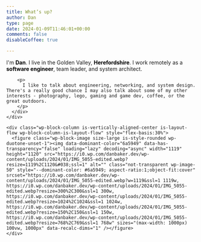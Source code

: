 ```yaml
---
title: What’s up?
author: Dan
type: page
date: 2024-01-09T11:46:01+00:00
comments: false
disableCoffee: true

---
```

<div class="wp-block-group alignfull has-accent-background-color has-background has-global-padding is-layout-constrained wp-block-group-is-layout-constrained" style="margin-top:0;margin-bottom:0;padding-top:var(--wp--preset--spacing--50);padding-right:var(--wp--preset--spacing--50);padding-bottom:var(--wp--preset--spacing--50);padding-left:var(--wp--preset--spacing--50)">
  <div class="wp-block-columns alignwide is-layout-flex wp-container-core-columns-layout-1 wp-block-columns-is-layout-flex">
    <div class="wp-block-column is-vertically-aligned-stretch is-layout-flow wp-block-column-is-layout-flow" style="flex-basis:50%">
      <div class="wp-block-group is-vertical is-content-justification-stretch is-layout-flex wp-container-core-group-layout-1 wp-block-group-is-layout-flex" style="min-height:100%">
        <p class="has-large-font-size">
          I'm <strong><mark style="background-color:rgba(0, 0, 0, 0)" class="has-inline-color has-base-color">Dan</mark></strong>. I live in the Golden Valley, <strong><mark style="background-color:rgba(0, 0, 0, 0)" class="has-inline-color has-base-color">Herefordshire</mark></strong>. I work remotely as a <strong><mark style="background-color:rgba(0, 0, 0, 0)" class="has-inline-color has-base-color">software engineer</mark></strong>, team leader, and system architect.
        </p>
        
        <p>
          I like to talk about engineering, networking, and system design. There's a really good chance I may also talk about some of my other interests - photography, lego, gaming and game dev, coffee, or the great outdoors.
        </p>
      </div>
    </div>
    
    <div class="wp-block-column is-vertically-aligned-center is-layout-flow wp-block-column-is-layout-flow" style="flex-basis:30%">
      <figure class="wp-block-image size-large is-style-rounded wp-duotone-unset-1"><img data-dominant-color="6a5949" data-has-transparency="false" loading="lazy" decoding="async" width="1119" height="1120" src="https://i0.wp.com/danbaker.dev/wp-content/uploads/2024/01/IMG_5055-edited.webp?resize=1119%2C1120&#038;ssl=1" alt="" class="not-transparent wp-image-50" style="--dominant-color: #6a5949; aspect-ratio:1;object-fit:cover" srcset="https://i0.wp.com/danbaker.dev/wp-content/uploads/2024/01/IMG_5055-edited.webp?w=1119&ssl=1 1119w, https://i0.wp.com/danbaker.dev/wp-content/uploads/2024/01/IMG_5055-edited.webp?resize=300%2C300&ssl=1 300w, https://i0.wp.com/danbaker.dev/wp-content/uploads/2024/01/IMG_5055-edited.webp?resize=1024%2C1024&ssl=1 1024w, https://i0.wp.com/danbaker.dev/wp-content/uploads/2024/01/IMG_5055-edited.webp?resize=150%2C150&ssl=1 150w, https://i0.wp.com/danbaker.dev/wp-content/uploads/2024/01/IMG_5055-edited.webp?resize=768%2C769&ssl=1 768w" sizes="(max-width: 1000px) 100vw, 1000px" data-recalc-dims="1" /></figure>
    </div>
  </div>
</div>

<div class="wp-block-group alignfull has-base-2-color has-contrast-background-color has-text-color has-background has-link-color wp-elements-3fb09f2875769cf7d7ccd642208cba31 has-global-padding is-layout-constrained wp-block-group-is-layout-constrained" style="margin-top:0;margin-bottom:0;padding-top:var(--wp--preset--spacing--50);padding-right:var(--wp--preset--spacing--50);padding-bottom:var(--wp--preset--spacing--50);padding-left:var(--wp--preset--spacing--50)">
  <div class="wp-block-columns alignwide is-layout-flex wp-container-core-columns-layout-2 wp-block-columns-is-layout-flex">
    <div class="wp-block-column is-vertically-aligned-stretch is-layout-flow wp-block-column-is-layout-flow" style="padding-right:0;flex-basis:60%">
      <div class="wp-block-group is-vertical is-content-justification-stretch is-layout-flex wp-container-core-group-layout-3 wp-block-group-is-layout-flex" style="min-height:100%">
        <figure class="wp-block-image size-large is-resized is-style-rounded is-layout-flow wp-block-image-is-layout-flow"><img data-dominant-color="898b75" data-has-transparency="false" loading="lazy" decoding="async" width="1024" height="732" src="https://i0.wp.com/danbaker.dev/wp-content/uploads/2024/01/DJI_0229-HDR-1024x732.webp?resize=1024%2C732&#038;ssl=1" alt="" class="not-transparent wp-image-64" style="--dominant-color: #898b75; width:667px;height:auto" srcset="https://i0.wp.com/danbaker.dev/wp-content/uploads/2024/01/DJI_0229-HDR-jpg.webp?resize=1024%2C732&ssl=1 1024w, https://i0.wp.com/danbaker.dev/wp-content/uploads/2024/01/DJI_0229-HDR-jpg.webp?resize=300%2C214&ssl=1 300w, https://i0.wp.com/danbaker.dev/wp-content/uploads/2024/01/DJI_0229-HDR-jpg.webp?resize=768%2C549&ssl=1 768w, https://i0.wp.com/danbaker.dev/wp-content/uploads/2024/01/DJI_0229-HDR-jpg.webp?resize=1536%2C1097&ssl=1 1536w, https://i0.wp.com/danbaker.dev/wp-content/uploads/2024/01/DJI_0229-HDR-jpg.webp?w=2048&ssl=1 2048w" sizes="(max-width: 1000px) 100vw, 1000px" data-recalc-dims="1" /><figcaption class="wp-element-caption">Dorset 2023, near Bridport. 50°41'28&#8221; N 2°42'32&#8221; W</figcaption></figure> 
        
        <p>
          As well as traditional photoghraphy, I am trying to get to grips with my DJI Mini 2 for drone photography which opens up a whole new world of angles.
        </p>
      </div>
    </div>
    
    <div class="wp-block-column is-layout-flow wp-block-column-is-layout-flow" style="flex-basis:40%">
      <div class="wp-block-group has-global-padding is-layout-constrained wp-block-group-is-layout-constrained">
        <h2 class="wp-block-heading has-base-color has-text-color has-link-color has-large-font-size wp-elements-a248b251d7830cc1a26d6de4bfa004a4">
          Photography
        </h2>
        
        <p>
          I've been a keen photographer for many years. Currently I shoot with a Fujifilm X-T5, mainly with the 16-55mm f2.8. I also have the 70-300 f4-5. I'm making some effort to post my photos to <a href="https://www.instagram.com/ritualphotos/" target="_blank" rel="noreferrer noopener">instagram</a> more frequently.
        </p>
        
        <div class="wp-block-jetpack-instagram-gallery wp-block-jetpack-instagram-gallery__grid wp-block-jetpack-instagram-gallery__grid-columns-3 is-stacked-on-mobile" style="grid-gap: 10px; --latest-instagram-posts-spacing: 10px;">
          <a
				class="wp-block-jetpack-instagram-gallery__grid-post"
				href="https://www.instagram.com/p/C2C7CrLthy4/"
				rel="noopener noreferrer"
				target="_blank"
			> <img
					alt="These seed heads always have some crazy #tentacle action. #nature #weird #photography #naturephotography"
					src="https://scontent-dfw5-2.cdninstagram.com/v/t51.29350-15/418639424_741086241251254_471771321641352299_n.jpg?_nc_cat=108&#038;ccb=1-7&#038;_nc_sid=18de74&#038;_nc_ohc=ZUSyi4tjHVoAX9ITSfD&#038;_nc_ht=scontent-dfw5-2.cdninstagram.com&#038;edm=ANo9K5cEAAAA&#038;oh=00_AfB1n67fPCXaQ0r9ykZ78eybIxLfcI4zrcrVUvNlwjzzNw&#038;oe=65CBC9B4"
					loading="lazy"
				 /> </a> <a
				class="wp-block-jetpack-instagram-gallery__grid-post"
				href="https://www.instagram.com/p/C2C62C-trjv/"
				rel="noopener noreferrer"
				target="_blank"
			> <img
					alt="Flowers being hung to dry in the #greenhouse at #weirgarden @nationaltrust in #hereford. #driedflowers #flower"
					src="https://scontent-dfw5-2.cdninstagram.com/v/t51.29350-15/418610808_942834420595794_277835948344277259_n.jpg?_nc_cat=103&#038;ccb=1-7&#038;_nc_sid=18de74&#038;_nc_ohc=kdRCYaqnYrYAX81bHP1&#038;_nc_ht=scontent-dfw5-2.cdninstagram.com&#038;edm=ANo9K5cEAAAA&#038;oh=00_AfDzL_uMfajhnFzpfua1Ql7GyRb2fMalfPkNhhXpeZhEyg&#038;oe=65CB7E1F"
					loading="lazy"
				 /> </a> <a
				class="wp-block-jetpack-instagram-gallery__grid-post"
				href="https://www.instagram.com/p/C2C6iJdtvY0/"
				rel="noopener noreferrer"
				target="_blank"
			> <img
					alt="Friendly robin at the #weirgarden in #hereford today. #robin #wildlife #wildlifephotography #ukwildlife"
					src="https://scontent-dfw5-2.cdninstagram.com/v/t51.29350-15/419447288_2141674276187415_6647487415531800578_n.jpg?_nc_cat=106&#038;ccb=1-7&#038;_nc_sid=18de74&#038;_nc_ohc=u1FqQ25QKKAAX8kUEdC&#038;_nc_ht=scontent-dfw5-2.cdninstagram.com&#038;edm=ANo9K5cEAAAA&#038;oh=00_AfBuDQ7aOgoeULg5mUNjQ9r0EHhBW1gOQgMQz_1jWAdgMQ&#038;oe=65CA781A"
					loading="lazy"
				 /> </a>
        </div>
        
        <div style="height:var(--wp--preset--spacing--40)" aria-hidden="true" class="wp-block-spacer">
        </div>
        
        <div class="wp-block-group is-layout-flow wp-block-group-is-layout-flow">
          <figure class="wp-block-image aligncenter size-large is-style-rounded"><img data-dominant-color="92867c" data-has-transparency="false" style="--dominant-color: #92867c;" loading="lazy" decoding="async" width="1024" height="732" src="https://i0.wp.com/danbaker.dev/wp-content/uploads/2024/01/DSCF1130-1024x732.webp?resize=1024%2C732&#038;ssl=1" alt="" class="not-transparent wp-image-65" srcset="https://i0.wp.com/danbaker.dev/wp-content/uploads/2024/01/DSCF1130-jpg.webp?resize=1024%2C732&ssl=1 1024w, https://i0.wp.com/danbaker.dev/wp-content/uploads/2024/01/DSCF1130-jpg.webp?resize=300%2C214&ssl=1 300w, https://i0.wp.com/danbaker.dev/wp-content/uploads/2024/01/DSCF1130-jpg.webp?resize=768%2C549&ssl=1 768w, https://i0.wp.com/danbaker.dev/wp-content/uploads/2024/01/DSCF1130-jpg.webp?resize=1536%2C1097&ssl=1 1536w, https://i0.wp.com/danbaker.dev/wp-content/uploads/2024/01/DSCF1130-jpg.webp?w=2048&ssl=1 2048w" sizes="(max-width: 1000px) 100vw, 1000px" data-recalc-dims="1" /><figcaption class="wp-element-caption">Rhayader, 2023</figcaption></figure>
        </div>
      </div>
    </div>
  </div>
</div>
